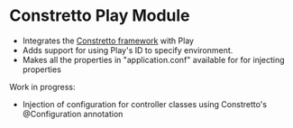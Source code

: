 Constretto Play Module
===================

 * Integrates the [Constretto framework](http://constretto.org) with Play
 * Adds support for using Play's ID to specify environment. 
 * Makes all the properties in "application.conf" available for for injecting properties

Work in progress:
 * Injection of configuration for controller classes using Constretto's @Configuration annotation

